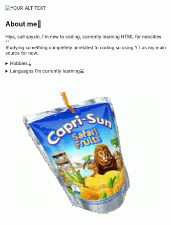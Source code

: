 <picture>
 <source media="(prefers-color-scheme: dark)" srcset="https://github.com/spyxin/spyxin/blob/main/ffhffjj.jpg?raw=true">
 <source media="(prefers-color-scheme: light)" srcset="https://github.com/spyxin/spyxin/blob/main/%E2%9C%A9.jpg?raw=true">
 <img alt="YOUR-ALT-TEXT" src="https://github.com/spyxin/spyxin/blob/main/%E2%9C%A9.jpg?raw=true">
</picture>

## About me🧸

<!-- will have to work on this a bit more lol -->
Hiya, call spyxin, I'm new to coding, currently learning HTML for neocities ^^
<br>
Studying something completely unrelated to coding so using YT as my main source for now..

<details>
<summary>Hobbies🪀</summary>

🎨 Art
<br>
🍳 Cooking
<br>
📚 Reading

</details>

<details>
<summary>Languages I'm currently learning💻</summary>

- HTML

</details>
<br>
<!-- silly caprisun go spin -->

 ![Alt text](https://github.com/spyxin/spyxin/blob/main/credits%20to%20tenor_com%20for%20the%20capri%20sun.gif?raw=true)
